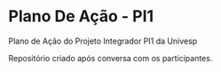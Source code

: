 # Plano De Ação - PI1
 Plano de Ação do Projeto Integrador PI1 da Univesp

 Repositório criado após conversa com os participantes.
